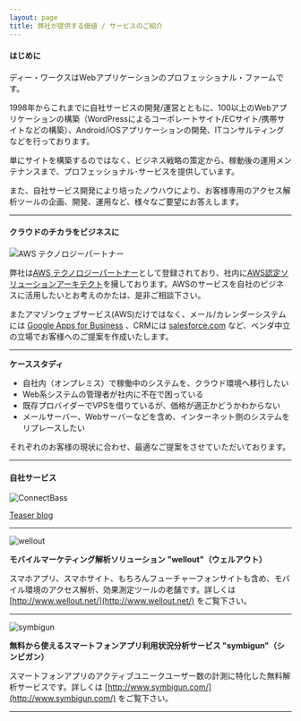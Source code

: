 ```yaml
---
layout: page
title: 弊社が提供する価値 / サービスのご紹介
---
```


#### はじめに

ディー・ワークスはWebアプリケーションのプロフェッショナル・ファームです。

1998年からこれまでに自社サービスの開発/運営とともに、100以上のWebアプリケーションの構築（WordPressによるコーポレートサイト/ECサイト/携帯サイトなどの構築）、Android/iOSアプリケーションの開発、ITコンサルティングなどを行っております。

単にサイトを構築するのではなく、ビジネス戦略の策定から、稼動後の運用メンテナンスまで、プロフェッショナル･サービスを提供しています。

また、自社サービス開発により培ったノウハウにより、お客様専用のアクセス解析ツールの企画、開発、運用など、様々なご要望にお答えします。

*****

#### クラウドのチカラをビジネスに

![AWS テクノロジーパートナー](http://cdn.d-worx.co.jp/assets/img/apn_logo.png)

弊社は[AWS テクノロジーパートナー](http://aws.amazon.com/jp/solutions/solution-providers-japan/)として登録されており、社内に[AWS認定ソリューションアーキテクト](http://aws.amazon.com/jp/certification/)を擁しております。AWSのサービスを自社のビジネスに活用したいとお考えのかたは、是非ご相談下さい。

またアマゾンウェブサービス(AWS)だけではなく、メール/カレンダーシステムには [Google Apps for Business](http://www.google.co.jp/intx/ja/enterprise/apps/business/) 、CRMには [salesforce.com](http://www.salesforce.com/jp/) など、ベンダ中立の立場でお客様へのご提案を作成いたします。


*****

**ケーススタディ**

* 自社内（オンプレミス）で稼働中のシステムを、クラウド環境へ移行したい
* Web系システムの管理者が社内に不在で困っている
* 既存プロバイダーでVPSを借りているが、価格が適正かどうかわからない
* メールサーバー、Webサーバーなどを含め、インターネット側のシステムをリプレースしたい

それぞれのお客様の現状に合わせ、最適なご提案をさせていただいております。

*****

#### 自社サービス

![ConnectBass](http://cdn.d-worx.co.jp/assets/img/cb_logo.png)

<a href="http://connectbass.blogspot.jp/">Teaser blog</a>

*****

![wellout](http://cdn.d-worx.co.jp/assets/img/wellout_logo.png)

**モバイルマーケティング解析ソリューション "wellout"（ウェルアウト）**

スマホアプリ、スマホサイト、もちろんフューチャーフォンサイトも含め、モバイル環境のアクセス解析、効果測定ツールの老舗です。詳しくは [http://www.wellout.net/](http://www.wellout.net/) をご覧下さい。

*****

![symbigun](http://cdn.d-worx.co.jp/assets/img/symbigun_logo.png)

**無料から使えるスマートフォンアプリ利用状況分析サービス "symbigun"（シンビガン）**

スマートフォンアプリのアクティブユニークユーザー数の計測に特化した無料解析サービスです。詳しくは [http://www.symbigun.com/](http://www.symbigun.com/) をご覧下さい。

*****
